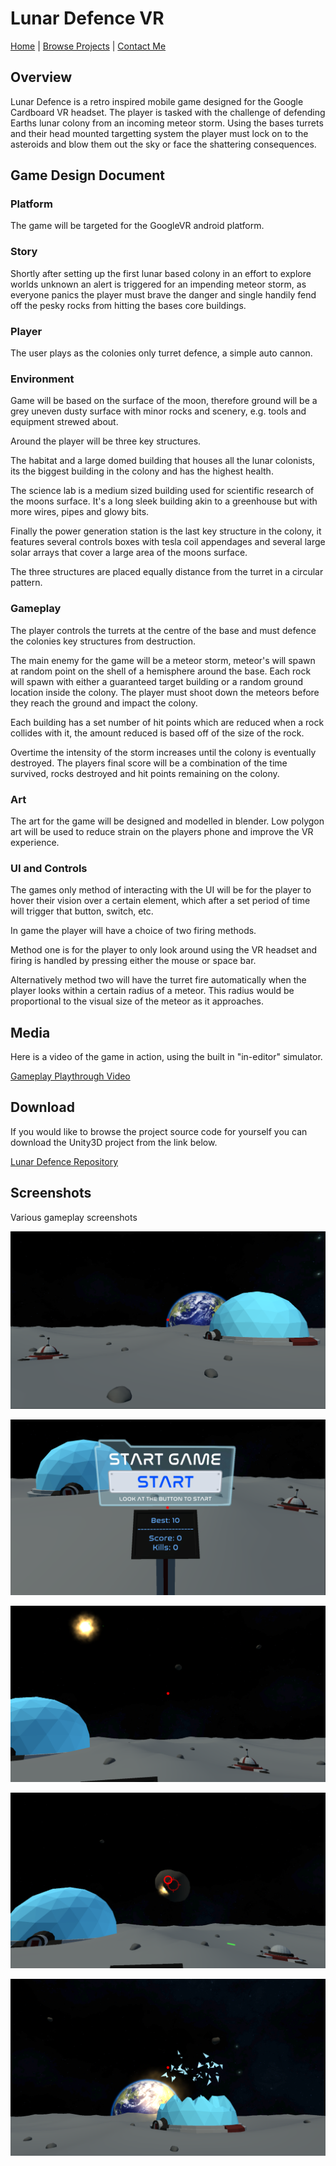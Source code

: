 # Lunar Defence VR

[Home](../../../index.md)
|
[Browse Projects](../../browse_projects/browse_projects.md)
|
[Contact Me](../../contact_me/contact_me.md)

## Overview

Lunar Defence is a retro inspired mobile game designed for the Google Cardboard VR headset. The player is tasked with the challenge of defending Earths lunar colony from an incoming meteor storm. Using the bases turrets and their head mounted targetting system the player must lock on to the asteroids and blow them out the sky or face the shattering consequences.

## Game Design Document

### Platform

The game will be targeted for the GoogleVR android platform.

### Story

Shortly after setting up the first lunar based colony in an effort to explore worlds unknown an alert is triggered for an impending meteor storm, as everyone panics the player must brave the danger and single handily fend off the pesky rocks from hitting the bases core buildings.

### Player

The user plays as the colonies only turret defence, a simple auto cannon.

### Environment

Game will be based on the surface of the moon, therefore ground will be a grey uneven dusty surface with minor rocks and scenery, e.g. tools and equipment strewed about.

Around the player will be three key structures.

The habitat and a large domed building that houses all the lunar colonists, its the biggest building in the colony and has the highest health.

The science lab is a medium sized building used for scientific research of the moons surface. It's a long sleek building akin to a greenhouse but with more wires, pipes and glowy bits.

Finally the power generation station is the last key structure in the colony, it features several controls boxes with tesla coil appendages and several large solar arrays that cover a large area of the moons surface.

The three structures are placed equally distance from the turret in a circular pattern.

### Gameplay

The player controls the turrets at the centre of the base and must defence the colonies key structures from destruction.

The main enemy for the game will be a meteor storm, meteor's will spawn at random point on the shell of a hemisphere around the base. Each rock will spawn with either a guaranteed target building or a random ground location inside the colony. The player must shoot down the meteors before they reach the ground and impact the colony.

Each building has a set number of hit points which are reduced when a rock collides with it, the amount reduced is based off of the size of the rock.

Overtime the intensity of the storm increases until the colony is eventually destroyed. The players final score will be a combination of the time survived, rocks destroyed and hit points remaining on the colony.

### Art

The art for the game will be designed and modelled in blender. Low polygon art will be used to reduce strain on the players phone and improve the VR experience.

### UI and Controls

The games only method of interacting with the UI will be for the player to hover their vision over a certain element, which after a set period of time will trigger that button, switch, etc.

In game the player will have a choice of two firing methods.

Method one is for the player to only look around using the VR headset and firing is handled by pressing either the mouse or space bar.

Alternatively method two will have the turret fire automatically when the player looks within a certain radius of a meteor. This radius would be proportional to the visual size of the meteor as it approaches.

## Media

Here is a video of the game in action, using the built in "in-editor" simulator.

[Gameplay Playthrough Video](https://www.youtube.com/watch?v=DeFq1LP0xew)

## Download

If you would like to browse the project source code for yourself you can download the Unity3D project from the link below.

[Lunar Defence Repository](https://github.com/JGoodHub/Lunar-Defence-VR)

## Screenshots

Various gameplay screenshots

![Image of Gameplay 1](images/gameplay_1.png)

![Image of Gameplay 2](images/gameplay_2.png)

![Image of Gameplay 3](images/gameplay_3.png)

![Image of Gameplay 4](images/gameplay_4.png)

![Image of Gameplay 4](images/gameplay_5.png)

